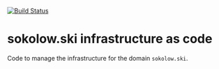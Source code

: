 [![Build Status](https://travis-ci.org/jsok/infra-sokolow.ski.svg?branch=master)](https://travis-ci.org/jsok/infra-sokolow.ski)

# sokolow.ski infrastructure as code

Code to manage the infrastructure for the domain `sokolow.ski`.
